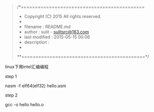 > /*============================================
> *   Copyright (C) 2015 All rights reserved.
> *
> *   filename : README.md
> *   author : sulit - sulitsrc@163.com
> *   last modified : 2015-05-15 00:06
> *   description :
> *
> **============================================*/

linux下用intel汇编编程

step 1

nasm -f elf64(elf32) hello.asm

step 2

gcc -o hello hello.o
